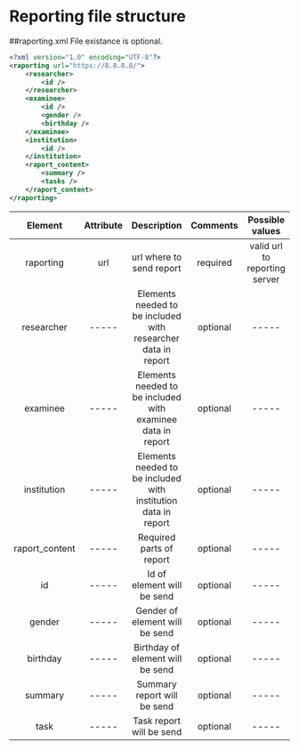 # Reporting file structure
##raporting.xml
File existance is optional.

```xml
<?xml version="1.0" encoding="UTF-8"?>
<raporting url="https://8.8.8.8/">
    <researcher>
        <id />
    </researcher>
    <examinee>
        <id />
        <gender />
        <birthday />
    </examinee>
    <institution>
        <id />
    </institution>
    <raport_content>
        <summary />
        <tasks />
    </raport_content>
</raporting>
```

| Element | Attribute | Description | Comments | Possible values | Possible sub tags|
|:-------:|:---------:|:-----------:|:--------:|:---------------:|:----------------:|
|raporting| url       | url where to send report| required| valid url to reporting server|-----|
|researcher| -----    | Elements needed to be included with researcher data in report| optional| -----| id|
|examinee | -----     | Elements needed to be included with examinee data in report|optional|-----|id,gender,birthday|
|institution| -----   | Elements needed to be included with institution data in report|optional|-----|id|
|raport_content| -----| Required parts of report| optional| -----| summary, tasks|
|id      | -----      | Id of element will be send| optional|-----|------|
|gender  | -----      | Gender of element will be send| optional|-----|------|
|birthday| -----      | Birthday of element will be send| optional|-----|------|
|summary | -----      | Summary report will be send|optional |-----|------|
|task    | -----      | Task report will be send |optional |-----|------|
